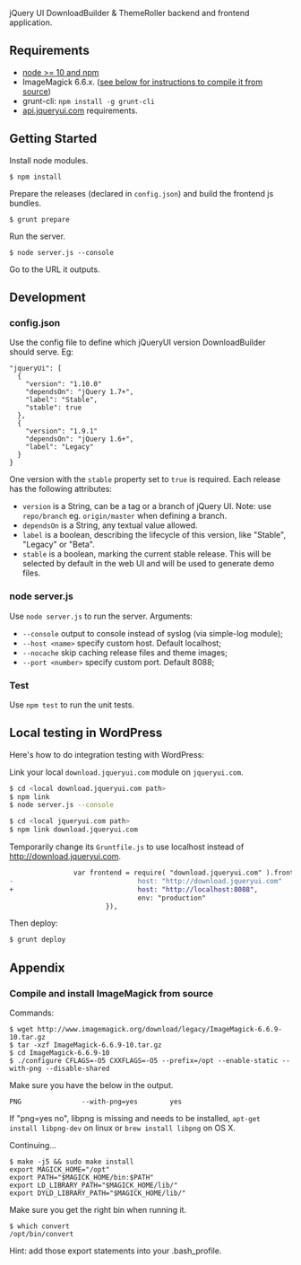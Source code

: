 jQuery UI DownloadBuilder & ThemeRoller backend and frontend application.

## Requirements
- [node >= 10 and npm](https://nodejs.org/en/download/)
- ImageMagick 6.6.x. ([see below for instructions to compile it from source](#compile-and-install-imagemagick-from-source))
- grunt-cli: `npm install -g grunt-cli`
- [api.jqueryui.com](https://github.com/jquery/api.jqueryui.com#requirements) requirements.

## Getting Started

Install node modules.
```
$ npm install
```

Prepare the releases (declared in `config.json`) and build the frontend js bundles.
```
$ grunt prepare
```

Run the server.
```
$ node server.js --console
```

Go to the URL it outputs.

## Development

### config.json

Use the config file to define which jQueryUI version DownloadBuilder should serve. Eg:
```
"jqueryUi": [
  {
    "version": "1.10.0"
    "dependsOn": "jQuery 1.7+",
    "label": "Stable",
    "stable": true
  },
  {
    "version": "1.9.1"
    "dependsOn": "jQuery 1.6+",
    "label": "Legacy"
  }
}
```

One version with the `stable` property set to `true` is required. Each release has the following attributes:
- `version` is a String, can be a tag or a branch of jQuery UI. Note: use `repo/branch` eg. `origin/master` when defining a branch.
- `dependsOn` is a String, any textual value allowed.
- `label` is a boolean, describing the lifecycle of this version, like "Stable", "Legacy" or "Beta".
- `stable` is a boolean, marking the current stable release. This will be selected by default in the web UI and will be used to generate demo files.


### node server.js

Use `node server.js` to run the server. Arguments:
- `--console` output to console instead of syslog (via simple-log module);
- `--host <name>` specify custom host. Default localhost;
- `--nocache` skip caching release files and theme images;
- `--port <number>` specify custom port. Default 8088;


### Test

Use `npm test` to run the unit tests.


## Local testing in WordPress

Here's how to do integration testing with WordPress:

Link your local `download.jqueryui.com` module on `jqueryui.com`.
```sh
$ cd <local download.jqueryui.com path>
$ npm link
$ node server.js --console

$ cd <local jqueryui.com path>
$ npm link download.jqueryui.com
```

Temporarily change its `Gruntfile.js` to use localhost instead of http://download.jqueryui.com.
```diff
                var frontend = require( "download.jqueryui.com" ).frontend({
-                               host: "http://download.jqueryui.com"
+                               host: "http://localhost:8088",
                                env: "production"
                        }),
```

Then deploy:
```sh
$ grunt deploy
```

## Appendix

### Compile and install ImageMagick from source

Commands:
```
$ wget http://www.imagemagick.org/download/legacy/ImageMagick-6.6.9-10.tar.gz
$ tar -xzf ImageMagick-6.6.9-10.tar.gz
$ cd ImageMagick-6.6.9-10
$ ./configure CFLAGS=-O5 CXXFLAGS=-O5 --prefix=/opt --enable-static --with-png --disable-shared
```

Make sure you have the below in the output.
```
PNG               --with-png=yes		yes
```

If "png=yes no", libpng is missing and needs to be installed, `apt-get install libpng-dev` on linux or `brew install libpng` on OS X.

Continuing...
```
$ make -j5 && sudo make install
export MAGICK_HOME="/opt"
export PATH="$MAGICK_HOME/bin:$PATH"
export LD_LIBRARY_PATH="$MAGICK_HOME/lib/"
export DYLD_LIBRARY_PATH="$MAGICK_HOME/lib/"
```

Make sure you get the right bin when running it.
```
$ which convert
/opt/bin/convert
```

Hint: add those export statements into your .bash_profile.
